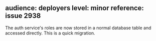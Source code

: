 audience: deployers
level: minor
reference: issue 2938
---
The auth service's roles are now stored in a normal database table and accessed directly.  This is a quick migration.
